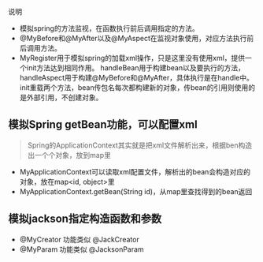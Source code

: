 说明<br/>
* 模拟spring的方法监视，在函数执行前后调用指定的方法。
* @MyBefore和@MyAfter以及@MyAspect在监视对象使用，对应方法执行前后调用方法。
* MyRegister用于模拟spring的加载xml操作，只是这里没有使用xml，提供一个init方法达到相同作用。 handleBean用于构建bean以及要执行的方法，handleAspect用于构建@MyBefore和@MyAfter，具体执行是在handle中。init重载两个方法，bean传包名每次都构建新的对象，传bean的引用则使用的是外部引用，不创建对象。

## 模拟Spring getBean功能，可以配置xml
> Spring的ApplicationContext其实就是把xml文件解析出来，根据ben构造出一个个对象，放到map里
* MyApplicationContext可以读取xml配置文件，解析出的bean会构造对应的对象，放在map<id, object>里
* MyApplicationContext.getBean(String id)，从map里查找得到的bean返回

## 模拟jackson指定构造函数和参数
* @MyCreator 功能类似 @JackCreator
* @MyParam 功能类似 @JacksonParam



